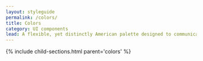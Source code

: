 ```yaml
---
layout: styleguide
permalink: /colors/
title: Colors
category: UI components
lead: A flexible, yet distinctly American palette designed to communicate warmth and trustworthiness while meeting the highest standards of 508 color contrast requirements.
---
```


{% include child-sections.html parent='colors' %}
